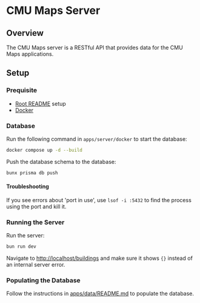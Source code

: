 # CMU Maps Server

## Overview

The CMU Maps server is a RESTful API that provides data for the CMU Maps applications.

## Setup

### Prequisite

- [Root README](../../README.md) setup
- [Docker](https://docs.docker.com/get-docker/)

### Database

Run the following command in `apps/server/docker` to start the database:

```zsh
docker compose up -d --build
```

Push the database schema to the database:

```zsh
bunx prisma db push
```

#### Troubleshooting

If you see errors about 'port in use', use `lsof -i :5432` to find the process using the port and kill it.

### Running the Server

Run the server:

```zsh
bun run dev
```

Navigate to <http://localhost/buildings> and make sure it shows `{}` instead of an internal server error.

### Populating the Database

Follow the instructions in [apps/data/README.md](../../apps/data/README.md) to populate the database.
